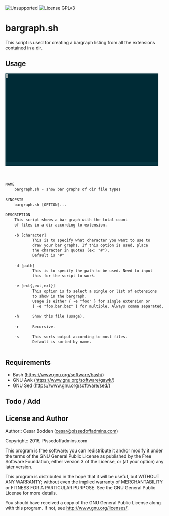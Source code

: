 ![Unsupported](https://img.shields.io/badge/development_status-in_progress-green.svg) ![License GPLv3](https://img.shields.io/badge/license-GPLv3-green.svg)


bargraph.sh
====

This script is used for creating a bargraph listing from all the
extensions contained in a dir.<br>


Usage
----

![bargraph-gif](bargraph.gif)

<pre><code>

NAME
    bargraph.sh - show bar graphs of dir file types

SYNOPSIS
    bargraph.sh [OPTION]...

DESCRIPTION
    This script shows a bar graph with the total count
    of files in a dir according to extension.

    -b [character]
            This is to specify what character you want to use to
            draw your bar graphs. If this option is used, place
            the character in quotes (ex: "#").
            Default is "#"

    -d [path]
            This is to specify the path to be used. Need to input
            this for the script to work.

    -e [ext{,ext,ext}]
            This option is to select a single or list of extensions
            to show in the bargraph.
            Usage is either { -e "foo" } for single extension or
            { -e "foo,bar,baz" } for multiple. Always comma separated.

    -h      Show this file (usage).

    -r      Recursive.

    -s      This sorts output according to most files.
            Default is sorted by name.

</code></pre>

Requirements
----

- Bash (https://www.gnu.org/software/bash/)
- GNU Awk (https://www.gnu.org/software/gawk/)
- GNU Sed (https://www.gnu.org/software/sed/)

Todo / Add
----


License and Author
----

Author:: Cesar Bodden (cesar@pissedoffadmins.com)

Copyright:: 2016, Pissedoffadmins.com

This program is free software: you can redistribute it and/or modify
it under the terms of the GNU General Public License as published by
the Free Software Foundation, either version 3 of the License, or
(at your option) any later version.

This program is distributed in the hope that it will be useful,
but WITHOUT ANY WARRANTY; without even the implied warranty of
MERCHANTABILITY or FITNESS FOR A PARTICULAR PURPOSE.  See the
GNU General Public License for more details.

You should have received a copy of the GNU General Public License
along with this program.  If not, see <http://www.gnu.org/licenses/>.
